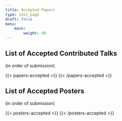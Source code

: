 ```yaml
---
title: Accepted Papers
type: text_page
draft: false
menu:
    main:
        weight: 40
---
```



<script src="https://ajax.googleapis.com/ajax/libs/jquery/3.5.1/jquery.min.js"></script>


## List of Accepted Contributed Talks
<!--
### Upgraded Talk Slot
(in order of submission)

{{< papers-upgraded >}}
{{< /papers-upgraded >}}

### Regular Talk Slot-->
(in order of submission)

{{< papers-accepted >}}
{{< /papers-accepted >}}


## List of Accepted Posters
<!--(coming soon)-->
(in order of submission)

{{< posters-accepted >}}
{{< /posters-accepted >}}

<!-- Download a zip-archive of
{{< button-link label="all posters" url="https://surfdrive.surf.nl/files/index.php/s/QujOcEzN8b7ndhH/download" icon="tar" >}} available so far.

### Tue, 11 Aug, 15:15 - 17:15 (TODO set final date)
{{< button-link label="session" url="/sessions/poster1" icon="link" >}}
{{< posters-accepted session="tue_afternoon" >}}{{< /posters-accepted >}}

### Thu, 13 Aug, 11:00 - 13:00 (TODO set final date)
{{< button-link label="session" url="/sessions/poster2" icon="link" >}}
{{< posters-accepted session="thu_morning">}}{{< /posters-accepted >}}
-->
